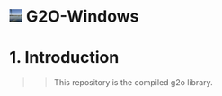 [<img height="23" src="https://github.com/lh9171338/Outline/blob/master/icon.jpg"/>](https://github.com/lh9171338/Outline) G2O-Windows
===

# 1. Introduction
>>This repository is the compiled g2o library.
